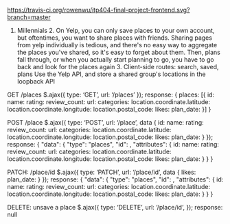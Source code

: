 https://travis-ci.org/rowenwu/itp404-final-project-frontend.svg?branch=master	
  1. Millennials
	2. On Yelp, you can only save places to your own account, but oftentimes, you want to share places with friends.  Sharing pages from yelp individually is tedious, and there's no easy way to aggregate the places you've shared, so it's easy to forget about them. Then, plans fall through, or when you actually start planning to go, you have to go back and look for the places again
	3. Client-side routes: search, saved, plans
	Use the Yelp API, and store a shared group's locations in the loopback API
	
GET /places
	$.ajax({
		type: ‘GET’,
		url: ‘/places’
	});
  response:
  { 
    places: [{
      id:
      name:
      rating:
      review_count:
      url:
      categories: 
      location.coordinate.latitude:
      location.coordinate.longitude:
      location.postal_code:
      likes:
      plan_date:
   }]
  }
	
POST /place
  $.ajax({
		type: ‘POST’,
		url: ‘/place’,
    data {
      id:
      name:
      rating:
      review_count:
      url:
      categories: 
      location.coordinate.latitude:
      location.coordinate.longitude:
      location.postal_code:
      likes:
      plan_date:
    }
	});
  response:
  {
  "data": {
    "type": "places",
    "id": ,
    "attributes": {
      id:
      name:
      rating:
      review_count:
      url:
      categories: 
      location.coordinate.latitude:
      location.coordinate.longitude:
      location.postal_code:
      likes:
      plan_date:
    }
  }
}
  
PATCH: /place/id
  $.ajax({
  		type: ‘PATCH’,
      url: ‘/place/id’,
      data {
        likes:
        plan_date:
      }
  });
  response:
  {
  "data": {
    "type": "places",
    "id": ,
    "attributes": {
      id:
      name:
      rating:
      review_count:
      url:
      categories: 
      location.coordinate.latitude:
      location.coordinate.longitude:
      location.postal_code:
      likes:
      plan_date:
    }
  }
}
      
DELETE: unsave a place
  $.ajax({
    type: ‘DELETE’,
    url: ‘/place/id’,
  });
  response: null
